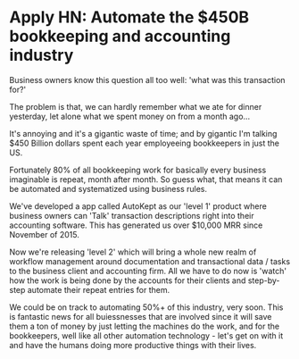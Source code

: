 # Apply HN: Automate the $450B bookkeeping and accounting industry

Business owners know this question all too well: &#x27;what was this transaction for?&#x27;<p>The problem is that, we can hardly remember what we ate for dinner yesterday, let alone what we spent money on from a month ago...<p>It&#x27;s annoying and it&#x27;s a gigantic waste of time; and by gigantic I&#x27;m talking $450 Billion dollars spent each year employeeing bookkeepers in just the US.<p>Fortunately 80% of all bookkeeping work for basically every business imaginable is repeat, month after month. So guess what, that means it can be automated and systematized using business rules.<p>We&#x27;ve developed a app called AutoKept as our &#x27;level 1&#x27; product where business owners can &#x27;Talk&#x27; transaction descriptions right into their accounting software. This has generated us over $10,000 MRR since November of 2015.<p>Now we&#x27;re releasing &#x27;level 2&#x27; which will bring a whole new realm of workflow management around documentation and transactional data &#x2F; tasks to the business client and accounting firm. All we have to do now is &#x27;watch&#x27; how the work is being done by the accounts for their clients and step-by-step automate their repeat entries for them.<p>We could be on track to automating 50%+ of this industry, very soon. This is fantastic news for all buiessnesses that are involved since it will save them a ton of money by just letting the machines do the work, and for the bookkeepers, well like all other automation technology - let&#x27;s get on with it and have the humans doing more productive things with their lives.
